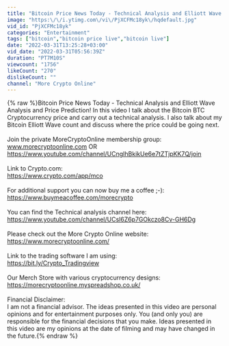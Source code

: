 ```yaml
---
title: "Bitcoin Price News Today - Technical Analysis and Elliott Wave Analysis and Price Prediction!"
image: "https:\/\/i.ytimg.com\/vi\/PjXCFMc18yk\/hqdefault.jpg"
vid_id: "PjXCFMc18yk"
categories: "Entertainment"
tags: ["bitcoin","bitcoin price live","bitcoin live"]
date: "2022-03-31T13:25:28+03:00"
vid_date: "2022-03-31T05:56:39Z"
duration: "PT7M10S"
viewcount: "1756"
likeCount: "270"
dislikeCount: ""
channel: "More Crypto Online"
---
```

{% raw %}Bitcoin Price News Today - Technical Analysis and Elliott Wave Analysis and Price Prediction! In this video I talk about the Bitcoin BTC Cryptocurrency price and carry out a technical analysis. I also talk about my Bitcoin Elliott Wave count and discuss where the price could be going next.<br /><br />Join the private MoreCryptoOnline membership group:<br />www.morecryptoonline.com OR<br /><a rel="nofollow" target="blank" href="https://www.youtube.com/channel/UCngIhBkikUe6e7tZTjpKK7Q/join">https://www.youtube.com/channel/UCngIhBkikUe6e7tZTjpKK7Q/join</a><br /><br />Link to Crypto.com:<br /><a rel="nofollow" target="blank" href="https://www.crypto.com/app/mco">https://www.crypto.com/app/mco</a><br /><br />For additional support you can now buy me a coffee ;-):<br /><a rel="nofollow" target="blank" href="https://www.buymeacoffee.com/morecrypto">https://www.buymeacoffee.com/morecrypto</a><br /><br />You can find the Technical analysis channel here:<br /><a rel="nofollow" target="blank" href="https://www.youtube.com/channel/UCsl6Z6p7GOkczo8Cv-GH6Dg">https://www.youtube.com/channel/UCsl6Z6p7GOkczo8Cv-GH6Dg</a><br /><br />Please check out the More Crypto Online website:<br /><a rel="nofollow" target="blank" href="https://www.morecryptoonline.com/">https://www.morecryptoonline.com/</a><br /><br />Link to the trading software I am using:<br /><a rel="nofollow" target="blank" href="https://bit.ly/Crypto_Tradingview">https://bit.ly/Crypto_Tradingview</a><br /><br />Our Merch Store with various cryptocurrency designs:<br /><a rel="nofollow" target="blank" href="https://morecryptoonline.myspreadshop.co.uk/">https://morecryptoonline.myspreadshop.co.uk/</a><br /><br />Financial Disclaimer:<br />I am not a financial advisor. The ideas presented in this video are personal opinions and for entertainment purposes only. You (and only you) are responsible for the financial decisions that you make. Ideas presented in this video are my opinions at the date of filming and may have changed in the future.{% endraw %}
